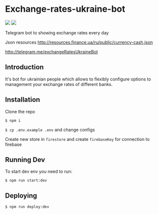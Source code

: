 # Exchange-rates-ukraine-bot

![](https://img.shields.io/github/workflow/status/lossless1/exchange-rates-ukraine-bot/NodeJs_ci)
![](https://img.shields.io/github/workflow/status/lossless1/exchange-rates-ukraine-bot/NodeJs_cd)

Telegram bot to showing exchange rates every day

Json resources
http://resources.finance.ua/ru/public/currency-cash.json

http://telegram.me/exchangeRatesUkraineBot

## Introduction

It's bot for ukrainian people which allows to flexibly configure options to management your exchange rates of different banks.

## Installation

Clone the repo

`$ npm i`

`$ cp .env.example .env` and change configs

Create new store in `firestore` and create `firebaseKey` for connection to firebase

## Running Dev

To start dev env you need to run:

`$ npm run start:dev`

## Deploying

`$ npm run deploy:dev`
